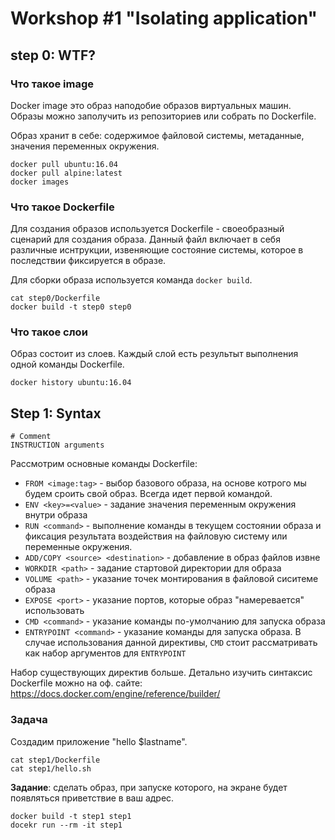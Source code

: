 # Workshop #1 "Isolating application"

## step 0: WTF?

### Что такое image
Docker image это образ наподобие образов виртуальных машин.
Образы можно заполучить из репозиториев или собрать по Dockerfile.

Образ хранит в себе: содержимое файловой системы, метаданные, значения переменных окружения.

```
docker pull ubuntu:16.04
docker pull alpine:latest
docker images
```

### Что такое Dockerfile

Для создания образов используется Dockerfile - своеобразный сценарий для создания образа.
Данный файл включает в себя различные иснтрукции, извеняющие состояние системы, которое в последствии фиксируется в образе.

Для сборки образа используется команда `docker build`.
 
```
cat step0/Dockerfile
docker build -t step0 step0
```

### Что такое слои
Образ состоит из слоев. Каждый слой есть результыт выполнения одной команды Dockerfile.

```
docker history ubuntu:16.04
```

## Step 1: Syntax

```
# Comment
INSTRUCTION arguments
```

Рассмотрим основные команды Dockerfile:
* `FROM <image:tag>` - выбор базового образа, на основе котрого мы будем сроить свой образ. Всегда идет первой командой.
* `ENV <key>=<value>` - задание значения переменным окружения внутри образа
* `RUN <command>` - выполнение команды в текущем состоянии образа и фиксация результата воздействия на файловую систему или переменные окружения.
* `ADD/COPY <source> <destination>` - добавление в образ файлов извне
* `WORKDIR <path>` - задание стартовой директории для образа
* `VOLUME <path>` - указание точек монтирования в файловой сиситеме образа
* `EXPOSE <port>` - указание портов, которые образ "намеревается" использовать
* `CMD <command>` - указание команды по-умолчанию для запуска образа
* `ENTRYPOINT <command>` - указание команды для запуска образа. В случае использования данной директивы, `CMD` стоит рассматривать как набор аргументов для `ENTRYPOINT`

Набор существующих директив больше. Детально изучить синтаксис Dockerfile можно на оф. сайте: https://docs.docker.com/engine/reference/builder/
 
### Задача

Создадим приложение "hello $lastname".

```
cat step1/Dockerfile
cat step1/hello.sh
```

**Задание**: сделать образ, при запуске которого, на экране будет появляться приветствие в ваш адрес.
```
docker build -t step1 step1
docekr run --rm -it step1
```

